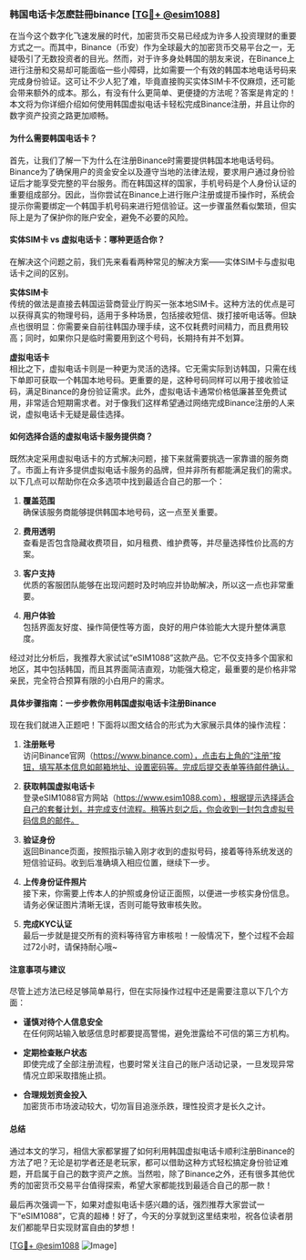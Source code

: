 ### 韩国电话卡怎麽註冊binance [[TG💪+ @esim1088](https://t.me/s/esim1088)]

在当今这个数字化飞速发展的时代，加密货币交易已经成为许多人投资理财的重要方式之一。而其中，Binance（币安）作为全球最大的加密货币交易平台之一，无疑吸引了无数投资者的目光。然而，对于许多身处韩国的朋友来说，在Binance上进行注册和交易却可能面临一些小障碍，比如需要一个有效的韩国本地电话号码来完成身份验证。这可让不少人犯了难，毕竟直接购买实体SIM卡不仅麻烦，还可能会带来额外的成本。那么，有没有什么更简单、更便捷的方法呢？答案是肯定的！本文将为你详细介绍如何使用韩国虚拟电话卡轻松完成Binance注册，并且让你的数字资产投资之路更加顺畅。

#### 为什么需要韩国电话卡？

首先，让我们了解一下为什么在注册Binance时需要提供韩国本地电话号码。Binance为了确保用户的资金安全以及遵守当地的法律法规，要求用户通过身份验证后才能享受完整的平台服务。而在韩国这样的国家，手机号码是个人身份认证的重要组成部分。因此，当你尝试在Binance上进行账户注册或提币操作时，系统会提示你需要绑定一个韩国手机号码来进行短信验证。这一步骤虽然看似繁琐，但实际上是为了保护你的账户安全，避免不必要的风险。

#### 实体SIM卡 vs 虚拟电话卡：哪种更适合你？

在解决这个问题之前，我们先来看看两种常见的解决方案——实体SIM卡与虚拟电话卡之间的区别。

**实体SIM卡**  
传统的做法是直接去韩国运营商营业厅购买一张本地SIM卡。这种方法的优点是可以获得真实的物理号码，适用于多种场景，包括接收短信、拨打接听电话等。但缺点也很明显：你需要亲自前往韩国办理手续，这不仅耗费时间精力，而且费用较高；同时，如果你只是临时需要用到这个号码，长期持有并不划算。

**虚拟电话卡**  
相比之下，虚拟电话卡则是一种更为灵活的选择。它无需实际到访韩国，只需在线下单即可获取一个韩国本地号码。更重要的是，这种号码同样可以用于接收验证码，满足Binance的身份验证需求。此外，虚拟电话卡通常价格低廉甚至免费试用，非常适合短期需求者。对于像我们这样希望通过网络完成Binance注册的人来说，虚拟电话卡无疑是最佳选择。

#### 如何选择合适的虚拟电话卡服务提供商？

既然决定采用虚拟电话卡的方式解决问题，接下来就需要挑选一家靠谱的服务商了。市面上有许多提供虚拟电话卡服务的品牌，但并非所有都能满足我们的需求。以下几点可以帮助你在众多选项中找到最适合自己的那一个：

1. **覆盖范围**  
   确保该服务商能够提供韩国本地号码，这一点至关重要。
   
2. **费用透明**  
   查看是否包含隐藏收费项目，如月租费、维护费等，并尽量选择性价比高的方案。
   
3. **客户支持**  
   优质的客服团队能够在出现问题时及时响应并协助解决，所以这一点也非常重要。
   
4. **用户体验**  
   包括界面友好度、操作简便性等方面，良好的用户体验能大大提升整体满意度。

经过对比分析后，我推荐大家试试“eSIM1088”这款产品。它不仅支持多个国家和地区，其中包括韩国，而且其界面简洁直观，功能强大稳定，最重要的是价格非常亲民，完全符合预算有限的小白用户的需求。

#### 具体步骤指南：一步步教你用韩国虚拟电话卡注册Binance

现在我们就进入正题吧！下面将以图文结合的形式为大家展示具体的操作流程：

1. **注册账号**  
   访问Binance官网（https://www.binance.com），点击右上角的“注册”按钮，填写基本信息如邮箱地址、设置密码等。完成后提交表单等待邮件确认。

2. **获取韩国虚拟电话卡**  
   登录eSIM1088官方网站（https://www.esim1088.com），根据提示选择适合自己的套餐计划，并完成支付流程。稍等片刻之后，你会收到一封包含虚拟号码信息的邮件。

3. **验证身份**  
   返回Binance页面，按照指示输入刚才收到的虚拟号码，接着等待系统发送的短信验证码。收到后准确填入相应位置，继续下一步。

4. **上传身份证件照片**  
   接下来，你需要上传本人的护照或身份证正面照，以便进一步核实身份信息。请务必保证图片清晰无误，否则可能导致审核失败。

5. **完成KYC认证**  
   最后一步就是提交所有的资料等待官方审核啦！一般情况下，整个过程不会超过72小时，请保持耐心哦~

#### 注意事项与建议

尽管上述方法已经足够简单易行，但在实际操作过程中还是需要注意以下几个方面：

- **谨慎对待个人信息安全**  
  在任何网站输入敏感信息时都要提高警惕，避免泄露给不可信的第三方机构。
  
- **定期检查账户状态**  
  即使完成了全部注册流程，也要时常关注自己的账户活动记录，一旦发现异常情况立即采取措施止损。

- **合理规划资金投入**  
  加密货币市场波动较大，切勿盲目追涨杀跌，理性投资才是长久之计。

#### 总结

通过本文的学习，相信大家都掌握了如何利用韩国虚拟电话卡顺利注册Binance的方法了吧？无论是初学者还是老玩家，都可以借助这种方式轻松搞定身份验证难题，开启属于自己的数字资产之旅。当然啦，除了Binance之外，还有很多其他优秀的加密货币交易平台值得探索，希望大家都能找到最适合自己的那一款！

最后再次强调一下，如果对虚拟电话卡感兴趣的话，强烈推荐大家尝试一下“eSIM1088”，它真的超棒！好了，今天的分享就到这里结束啦，祝各位读者朋友们都能早日实现财富自由的梦想！

[[TG💪+ @esim1088](https://t.me/s/esim1088) ![Image](https://i.postimg.cc/4NQfJmqS/Snipaste-2025-05-13-00-14-12.png)]